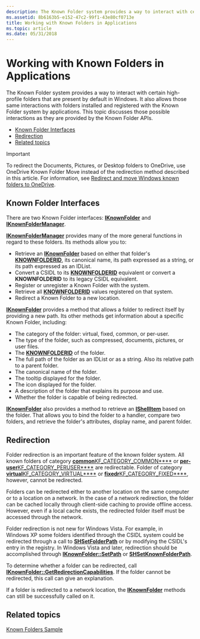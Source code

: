 ```yaml
---
description: The Known Folder system provides a way to interact with certain high-profile folders that are present by default in Windows.
ms.assetid: 8b6163b5-e152-47c2-99f1-43e80cf0713e
title: Working with Known Folders in Applications
ms.topic: article
ms.date: 05/31/2018
---
```


# Working with Known Folders in Applications

The Known Folder system provides a way to interact with certain high-profile folders that are present by default in Windows. It also allows those same interactions with folders installed and registered with the Known Folder system by applications. This topic discusses those possible interactions as they are provided by the Known Folder APIs.

- [Known Folder Interfaces](#known-folder-interfaces)
- [Redirection](#redirection)
- [Related topics](#related-topics)

> [!IMPORTANT]
> To redirect the Documents, Pictures, or Desktop folders to OneDrive, use OneDrive Known Folder Move instead of the redirection method described in this article. For information, see [Redirect and move Windows known folders to OneDrive](/onedrive/redirect-known-folders).  

## Known Folder Interfaces

There are two Known Folder interfaces: [**IKnownFolder**](/windows/desktop/api/shobjidl_core/nn-shobjidl_core-iknownfolder) and [**IKnownFolderManager**](/windows/desktop/api/shobjidl_core/nn-shobjidl_core-iknownfoldermanager).

[**IKnownFolderManager**](/windows/desktop/api/shobjidl_core/nn-shobjidl_core-iknownfoldermanager) provides many of the more general functions in regard to these folders. Its methods allow you to:

-   Retrieve an [**IKnownFolder**](/windows/desktop/api/shobjidl_core/nn-shobjidl_core-iknownfolder) based on either that folder's [**KNOWNFOLDERID**](knownfolderid.md), its canonical name, its path expressed as a string, or its path expressed as an IDList.
-   Convert a CSIDL to its [**KNOWNFOLDERID**](knownfolderid.md) equivalent or convert a **KNOWNFOLDERID** to its legacy CSIDL equivalent.
-   Register or unregister a Known Folder with the system.
-   Retrieve all [**KNOWNFOLDERID**](knownfolderid.md) values registered on that system.
-   Redirect a Known Folder to a new location.

[**IKnownFolder**](/windows/desktop/api/shobjidl_core/nn-shobjidl_core-iknownfolder) provides a method that allows a folder to redirect itself by providing a new path. Its other methods get information about a specific Known Folder, including:

-   The category of the folder: virtual, fixed, common, or per-user.
-   The type of the folder, such as compressed, documents, pictures, or user files.
-   The [**KNOWNFOLDERID**](knownfolderid.md) of the folder.
-   The full path of the folder as an IDList or as a string. Also its relative path to a parent folder.
-   The canonical name of the folder.
-   The tooltip displayed for the folder.
-   The icon displayed for the folder.
-   A description of the folder that explains its purpose and use.
-   Whether the folder is capable of being redirected.

[**IKnownFolder**](/windows/desktop/api/shobjidl_core/nn-shobjidl_core-iknownfolder) also provides a method to retrieve an [**IShellItem**](/windows/desktop/api/shobjidl_core/nn-shobjidl_core-ishellitem) based on the folder. That allows you to bind the folder to a handler, compare two folders, and retrieve the folder's attributes, display name, and parent folder.

## Redirection

Folder redirection is an important feature of the known folder system. All known folders of category [**common**KF\_CATEGORY\_COMMON****](/windows/desktop/api/shobjidl_core/ne-shobjidl_core-kf_category) or [**per-user**KF\_CATEGORY\_PERUSER****](/windows/desktop/api/shobjidl_core/ne-shobjidl_core-kf_category) are redirectable. Folder of category [**virtual**KF\_CATEGORY\_VIRTUAL****](/windows/desktop/api/shobjidl_core/ne-shobjidl_core-kf_category) or [**fixedr**KF\_CATEGORY\_FIXED****](/windows/desktop/api/shobjidl_core/ne-shobjidl_core-kf_category), however, cannot be redirected.

Folders can be redirected either to another location on the same computer or to a location on a network. In the case of a network redirection, the folder can be cached locally through client-side caching to provide offline access. However, even if a local cache exists, the redirected folder itself must be accessed through the network.

Folder redirection is not new for Windows Vista. For example, in Windows XP some folders identified through the CSIDL system could be redirected through a call to [**SHSetFolderPath**](/windows/desktop/api/shlobj_core/nf-shlobj_core-shsetfolderpatha) or by modifying the CSIDL's entry in the registry. In Windows Vista and later, redirection should be accomplished through [**IKnownFolder::SetPath**](/windows/desktop/api/shobjidl_core/nf-shobjidl_core-iknownfolder-setpath) or [**SHSetKnownFolderPath**](/windows/desktop/api/shlobj_core/nf-shlobj_core-shsetknownfolderpath).

To determine whether a folder can be redirected, call [**IKnownFolder::GetRedirectionCapabilities**](/windows/desktop/api/shobjidl_core/nf-shobjidl_core-iknownfolder-getredirectioncapabilities). If the folder cannot be redirected, this call can give an explanation.

If a folder is redirected to a network location, the [**IKnownFolder**](/windows/desktop/api/shobjidl_core/nn-shobjidl_core-iknownfolder) methods can still be successfully called on it.

## Related topics

<dl> <dt>

[Known Folders Sample](/previous-versions/windows/desktop/legacy/dd940364(v=vs.85))
</dt> </dl>

 

 
